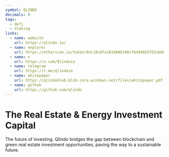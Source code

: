 ```yaml
---
symbol: QLINDO
decimals: 0
tags:
  - defi
  - staking
links:
  - name: website
    url: https://qlindo.io/
  - name: explorer
    url: https://etherscan.io/token/0xC18c07a18198A6340cf4d94855fE5eb6DD33b46E
  - name: x
    url: https://x.com/Qlindoio
  - name: telegram
    url: https://t.me/qlindoio
  - name: whitepaper
    url: https://qlindoblob.blob.core.windows.net/files/whitepaper.pdf
  - name: github
    url: https://github.com/qlindo
---
```


# The Real Estate & Energy Investment Capital

The future of investing. Qlindo bridges the gap between blockchain and green real estate investment opportunities, paving the way to a sustainable future.

